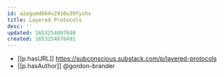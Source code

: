 ```yaml
---
id: a2ogumd664v2910u39fyshv
title: Layered Protocols
desc: ''
updated: 1653254097640
created: 1653254076491
---
```



- [[p.hasURL]] https://subconscious.substack.com/p/layered-protocols
- [[p.hasAuthor]] @gordon-brander
